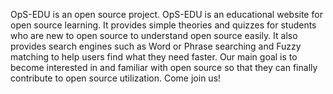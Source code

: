OpS-EDU is an open source project. OpS-EDU is an educational website for open source learning. It provides simple theories and quizzes for students who are new to open source to understand open source easily. 
It also provides search engines such as Word or Phrase searching and Fuzzy matching to help users find what they need faster. Our main goal is to become interested in and familiar with open source so that they can finally contribute to open source utilization. Come join us!